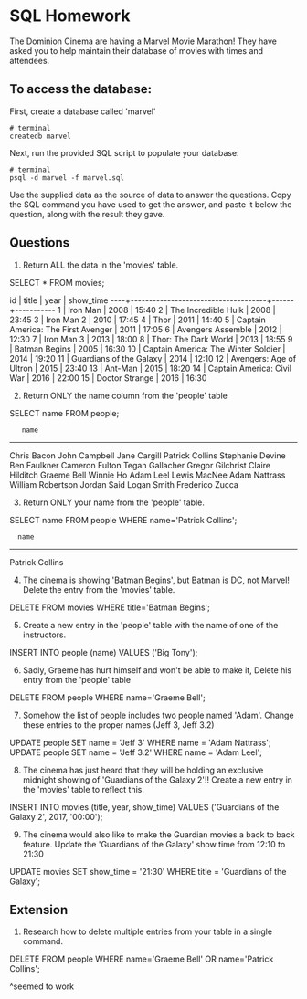 # SQL Homework

The Dominion Cinema are having a Marvel Movie Marathon! They have asked you to help maintain their database of movies with times and attendees.

## To access the database:

First, create a database called 'marvel'
```
# terminal
createdb marvel
```

Next, run the provided SQL script to populate your database:
```
# terminal
psql -d marvel -f marvel.sql
```

Use the supplied data as the source of data to answer the questions.  Copy the SQL command you have used to get the answer, and paste it below the question, along with the result they gave.

## Questions

1. Return ALL the data in the 'movies' table.

SELECT * FROM movies;

 id |                title                | year | show_time 
----+-------------------------------------+------+-----------
  1 | Iron Man                            | 2008 | 15:40
  2 | The Incredible Hulk                 | 2008 | 23:45
  3 | Iron Man 2                          | 2010 | 17:45
  4 | Thor                                | 2011 | 14:40
  5 | Captain America: The First Avenger  | 2011 | 17:05
  6 | Avengers Assemble                   | 2012 | 12:30
  7 | Iron Man 3                          | 2013 | 18:00
  8 | Thor: The Dark World                | 2013 | 18:55
  9 | Batman Begins                       | 2005 | 16:30
 10 | Captain America: The Winter Soldier | 2014 | 19:20
 11 | Guardians of the Galaxy             | 2014 | 12:10
 12 | Avengers: Age of Ultron             | 2015 | 23:40
 13 | Ant-Man                             | 2015 | 18:20
 14 | Captain America: Civil War          | 2016 | 22:00
 15 | Doctor Strange                      | 2016 | 16:30


2. Return ONLY the name column from the 'people' table

SELECT name FROM people;

       name        
-------------------
 Chris Bacon
 John Campbell
 Jane Cargill
 Patrick Collins
 Stephanie Devine
 Ben Faulkner
 Cameron Fulton
 Tegan Gallacher
 Gregor Gilchrist
 Claire Hilditch
 Graeme Bell
 Winnie Ho
 Adam Leel
 Lewis MacNee
 Adam Nattrass
 William Robertson
 Jordan Said
 Logan Smith
 Frederico Zucca


3. Return ONLY your name from the 'people' table.

SELECT name FROM people WHERE name='Patrick Collins';

      name       
-----------------
 Patrick Collins


4. The cinema is showing 'Batman Begins', but Batman is DC, not Marvel! Delete the entry from the 'movies' table.

DELETE FROM movies WHERE title='Batman Begins';


5. Create a new entry in the 'people' table with the name of one of the instructors.

INSERT INTO people (name) VALUES ('Big Tony');


6. Sadly, Graeme has hurt himself and won't be able to make it, Delete his entry from the 'people' table

DELETE FROM people WHERE name='Graeme Bell';


7. Somehow the list of people includes two people named 'Adam'. Change these entries to the proper names (Jeff 3, Jeff 3.2)

UPDATE people SET name = 'Jeff 3' WHERE name = 'Adam Nattrass';
UPDATE people SET name = 'Jeff 3.2' WHERE name = 'Adam Leel';


8. The cinema has just heard that they will be holding an exclusive midnight showing of 'Guardians of the Galaxy 2'!! Create a new entry in the 'movies' table to reflect this.

INSERT INTO movies (title, year, show_time) VALUES ('Guardians of the Galaxy 2', 2017, '00:00');


9. The cinema would also like to make the Guardian movies a back to back feature. Update the 'Guardians of the Galaxy' show time from 12:10 to 21:30

UPDATE movies SET show_time = '21:30' WHERE title = 'Guardians of the Galaxy';

## Extension

1. Research how to delete multiple entries from your table in a single command.

DELETE FROM people WHERE name='Graeme Bell' OR name='Patrick Collins';

^seemed to work
